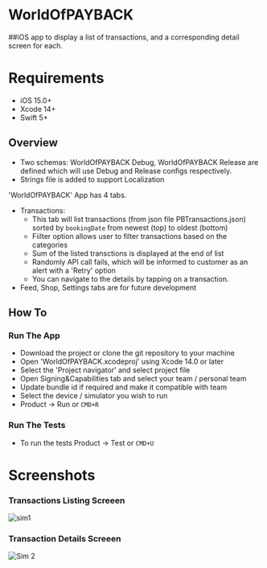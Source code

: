 # WorldOfPAYBACK
##iOS app to display a list of transactions, and a corresponding detail screen for each.

# Requirements

- iOS 15.0+
- Xcode 14+
- Swift 5+

## Overview

* Two schemas: WorldOfPAYBACK Debug, WorldOfPAYBACK Release are defined which will use Debug and Release configs respectively. 
* Strings file is added to support Localization

'WorldOfPAYBACK' App has 4 tabs.
* Transactions: 
	- This tab will list transactions (from json file PBTransactions.json) sorted by `bookingDate` from newest (top) to oldest (bottom)
	- Fiilter option allows user to filter transactions based on the categories
	- Sum of the listed transctions is displayed at the end of list
	- Randomly API call fails, which will be informed to customer as an alert with a 'Retry' option 
	- You can navigate to the details by tapping on a transaction.
* Feed, Shop, Settings tabs are for future development


## How To

### Run The App

- Download the project or clone the git repository to your machine
- Open 'WorldOfPAYBACK.xcodeproj' using Xcode 14.0 or later
- Select the 'Project navigator' and select project file
- Open Signing&Capabilities tab and select your team / personal team
- Update bundle id if required and make it compatible with team
- Select the device / simulator you wish to run
- Product -> Run or `CMD+R`

### Run The Tests

- To run the tests Product -> Test or `CMD+U`

# Screenshots

### Transactions Listing Screeen

![sim1](https://user-images.githubusercontent.com/41156474/215595172-e21c26c0-c2f0-498c-9f03-6a6010086fa2.jpg)


### Transaction Details Screeen

![Sim 2](https://user-images.githubusercontent.com/41156474/215595198-694699d6-549b-4389-91ec-269dd2505478.jpg)


